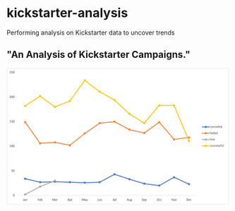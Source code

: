 # kickstarter-analysis
Performing analysis on Kickstarter data to uncover trends
## "An Analysis of Kickstarter Campaigns."
![](images/Outcomes%20Based%20on%20Launch%20Date.png)

